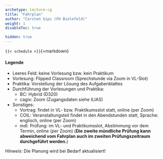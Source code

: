 ```yaml
---
archetype: lecture-cg
title: "Fahrplan"
author: "Carsten Gips (FH Bielefeld)"
weight: 1
disableToc: true

hidden: true
---
```



`{{< schedule >}}`{=markdown}


#### Legende

*   Leeres Feld: keine Vorlesung bzw. kein Praktikum
*   Vorlesung: Flipped Classroom (Sprechstunde via Zoom in VL-Slot)
*   Praktika: Vorstellung der Lösung des Aufgabenblattes
*   Durchführung der Vorlesungen und Praktika:
    -   BC: Hybrid (D320)
    -   cagix: Zoom (Zugangsdaten siehe ILIAS)
*   Sonstiges:
    -   Vortrag: findet in VL- bzw. Praktikumsslot statt, online (per Zoom)
    -   COIL: Veranstaltungsteil findet in den Abendstunden statt, Sprache: englisch, online (per Zoom)
    -   mdl. Prüfung: im VL- und Praktikumsslot, Abstimmung vor dem Termin, online (per Zoom) (**Die zweite mündliche Prüfung kann abweichend vom Fahrplan auch im zweiten Prüfungszeitraum durchgeführt werden.**)

*Hinweis*: Die Planung wird bei Bedarf aktualisiert!
